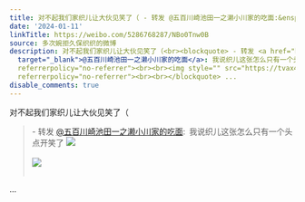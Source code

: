 ```yaml
---
title: 对不起我们家织儿让大伙见笑了（ - 转发 @五百川崎池田一之濑小川家的吃面:&ensp;我说织儿这张怎么只有一个头 点开笑了 [图片][图片]
date: '2024-01-11'
linkTitle: https://weibo.com/5286768287/NBo0Tnw0B
source: 多次婉拒久保织织的微博
description: 对不起我们家织儿让大伙见笑了（<br><blockquote> - 转发 <a href="https://weibo.com/1930236101"
  target="_blank">@五百川崎池田一之濑小川家的吃面</a>: 我说织儿这张怎么只有一个头 点开笑了 <img style="" src="https://tvax1.sinaimg.cn/large/730d10c5gy1hloqqkkyw7j20nm0n3dio.jpg"
  referrerpolicy="no-referrer"><br><br><img style="" src="https://tvax4.sinaimg.cn/large/730d10c5gy1hloqql54hnj20u017543l.jpg"
  referrerpolicy="no-referrer"><br><br></blockquote> ...
disable_comments: true
---
```

对不起我们家织儿让大伙见笑了（<br><blockquote> - 转发 <a href="https://weibo.com/1930236101" target="_blank">@五百川崎池田一之濑小川家的吃面</a>: 我说织儿这张怎么只有一个头 点开笑了 <img style="" src="https://tvax1.sinaimg.cn/large/730d10c5gy1hloqqkkyw7j20nm0n3dio.jpg" referrerpolicy="no-referrer"><br><br><img style="" src="https://tvax4.sinaimg.cn/large/730d10c5gy1hloqql54hnj20u017543l.jpg" referrerpolicy="no-referrer"><br><br></blockquote> ...